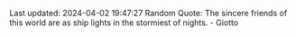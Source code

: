 Last updated: 2024-04-02 19:47:27
Random Quote: The sincere friends of this world are as ship lights in the stormiest of nights. - Giotto